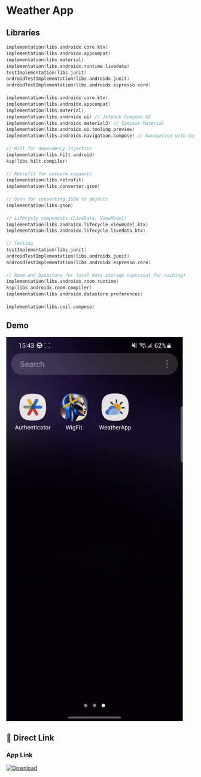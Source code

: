 # Weather App

## Libraries

```kotlin
implementation(libs.androidx.core.ktx)
implementation(libs.androidx.appcompat)
implementation(libs.material)
implementation(libs.androidx.runtime.livedata)
testImplementation(libs.junit)
androidTestImplementation(libs.androidx.junit)
androidTestImplementation(libs.androidx.espresso.core)

implementation(libs.androidx.core.ktx)
implementation(libs.androidx.appcompat)
implementation(libs.material)
implementation(libs.androidx.ui) // Jetpack Compose UI
implementation(libs.androidx.material3) // Compose Material
implementation(libs.androidx.ui.tooling.preview)
implementation(libs.androidx.navigation.compose) // Navigation with Compose

// Hilt for dependency injection
implementation(libs.hilt.android)
ksp(libs.hilt.compiler)

// Retrofit for network requests
implementation(libs.retrofit)
implementation(libs.converter.gson)

// Gson for converting JSON to objects
implementation(libs.gson)

// Lifecycle components (LiveData, ViewModel)
implementation(libs.androidx.lifecycle.viewmodel.ktx)
implementation(libs.androidx.lifecycle.livedata.ktx)

// Testing
testImplementation(libs.junit)
androidTestImplementation(libs.androidx.junit)
androidTestImplementation(libs.androidx.espresso.core)

// Room and Datastore for local data storage (optional for caching)
implementation(libs.androidx.room.runtime)
ksp(libs.androidx.room.compiler)
implementation(libs.androidx.datastore.preferences)

implementation(libs.coil.compose)
```

## Demo

![Demo Video](https://github.com/ifenil/Weather-Tracker/blob/master/1000020559.gif)

## 🥱 Direct Link
### App Link

[![Download](https://openclipart.org/download/218662/Download-Button.svg)](https://github.com/ifenil/Weather-Tracker/blob/master/app-release.apk)
```
